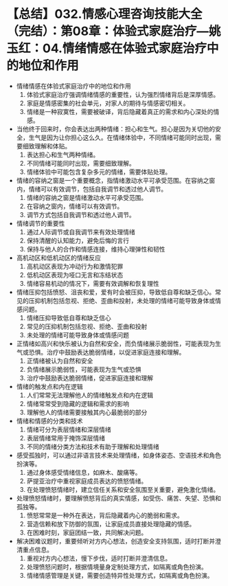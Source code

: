# 【总结】032.情感心理咨询技能大全（完结）：第08章：体验式家庭治疗—姚玉红：04.情绪情感在体验式家庭治疗中的地位和作用

-   情绪情感在体验式家庭治疗中的地位和作用
    1.  体验式家庭治疗强调情绪情感的重要性，认为强烈情绪背后是深厚情感。
    2.  家庭是情感密集的社会单元，对家人的期待与情感密切相关。
    3.  情绪是一种寂寞性，需要被破译，背后隐藏着真正的需求和内心深处的情感。
-   当他终于回来时，你会表达出两种情绪：担心和生气。担心是因为关切他的安全，生气是因为让你担心这么久。在情绪体验中，不同情绪可能同时出现，需要细致理解和体贴。
    1.  表达担心和生气两种情绪。
    2.  不同情绪可能同时出现，需要细致理解。
    3.  情绪体验中可能包含复杂多元的情绪，需要体贴处理。
-   情绪的容纳之窗是一个重要概念，指情绪激动水平可承受范围。在容纳之窗内，情绪可以有效调节，包括自我调节和透过他人调节。
    1.  情绪的容纳之窗是情绪激动水平可承受范围。
    2.  在容纳之窗内，情绪可以有效调节。
    3.  调节方式包括自我调节和透过他人调节。
-   情绪调节的重要性
    1.  通过人际调节或自我调节来有效处理情绪
    2.  保持清醒的认知能力，避免后悔的言行
    3.  保持与他人的合作和情感连接，维持心理弹性和韧性
-   高机动区和低机动区的情绪反应
    1.  高机动区表现为冲动行为和激情犯罪
    2.  低机动区表现为哑口无言和冻结状态
    3.  情绪容易机动的情况下，需要有效调解和恢复理性
-   情绪压抑包括愤怒、沮丧和爱，爱有时会被压抑，导致低自尊和缺乏信心。常见的压抑机制包括忽视、拒绝、歪曲和投射，未处理的情绪可能导致身体或情感问题。
    1.  情绪压抑导致低自尊和缺乏信心
    2.  常见的压抑机制包括忽视、拒绝、歪曲和投射
    3.  未处理的情绪可能导致身体或情感问题
-   正情绪如高兴和快乐被认为自然和安全，而负情绪展示脆弱性，可能表现为生气或恐惧。治疗中鼓励表达脆弱情绪，以促进家庭连接和理解。
    1.  正情绪被认为自然和安全
    2.  负情绪展示脆弱性，可能表现为生气或恐惧
    3.  治疗中鼓励表达脆弱情绪，促进家庭连接和理解
-   情绪的触发点和内在逻辑
    1.  人们常常无法理解他人的情绪触发点和内在逻辑
    2.  情绪常常受到隐藏的逻辑和需求的影响
    3.  理解他人的情绪需要接触其内心最脆弱的部分
-   情绪和情感的分类和技术
    1.  情绪可分为表层情绪和深层情绪
    2.  表层情绪常用于掩饰深层情绪
    3.  不同的情绪分类方法和技术有助于理解和处理情绪
-   感受孤独时，可以通过非语言技术来处理情绪，如身体姿态、空语技术和角色扮演等。
    1.  通过身体感受情绪信息，如麻木、酸痛等。
    2.  萨提亚治疗中重视家庭成员表达的愤怒情绪。
    3.  在处理愤怒情绪时，建立信任关系和安全氛围至关重要，避免激化情绪。
-   处理愤怒情绪时，要理解愤怒背后的真实情感，如受伤、痛苦、失望、恐惧和孤独等。
    1.  愤怒常常是一种外在表达，背后隐藏着内心的脆弱和需求。
    2.  营造信赖和放下防御的氛围，让家庭成员直接处理隐藏的情感。
    3.  在困难时刻，家庭团结一致，共同解决问题。
-   解决困难议题时，重要倾听对方内心想法，创造安全支持氛围，适时打断并澄清重点信息。
    1.  重视对方内心想法，慢下步伐，适时打断并澄清信息。
    2.  处理愤怒问题时，根据情境量身定制处理方式，如隔离或角色扮演。
    3.  情绪情感管理是关键，需要创造特异性处理方式，如隔离或角色扮演。